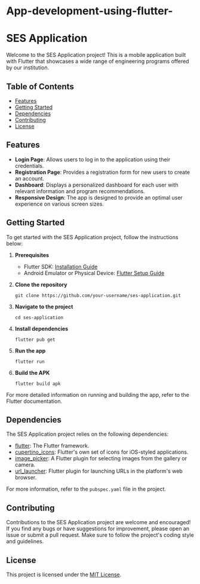 # App-development-using-flutter-

# SES Application

Welcome to the SES Application project! This is a mobile application built with Flutter that showcases a wide range of engineering programs offered by our institution.

## Table of Contents
- [Features](#features)
- [Getting Started](#getting-started)
- [Dependencies](#dependencies)
- [Contributing](#contributing)
- [License](#license)

## Features
- **Login Page**: Allows users to log in to the application using their credentials.
- **Registration Page**: Provides a registration form for new users to create an account.
- **Dashboard**: Displays a personalized dashboard for each user with relevant information and program recommendations.
- **Responsive Design**: The app is designed to provide an optimal user experience on various screen sizes.


## Getting Started
To get started with the SES Application project, follow the instructions below:

1. **Prerequisites**
   - Flutter SDK: [Installation Guide](https://flutter.dev/docs/get-started/install)
   - Android Emulator or Physical Device: [Flutter Setup Guide](https://flutter.dev/docs/get-started/install)

2. **Clone the repository**
   ```
   git clone https://github.com/your-username/ses-application.git
   ```

3. **Navigate to the project**
   ```
   cd ses-application
   ```

4. **Install dependencies**
   ```
   flutter pub get
   ```

5. **Run the app**
   ```
   flutter run
   ```

6. **Build the APK**
   ```
   flutter build apk
   ```

For more detailed information on running and building the app, refer to the Flutter documentation.

## Dependencies
The SES Application project relies on the following dependencies:

- [flutter](https://pub.dev/packages/flutter): The Flutter framework.
- [cupertino_icons](https://pub.dev/packages/cupertino_icons): Flutter's own set of icons for iOS-styled applications.
- [image_picker](https://pub.dev/packages/image_picker): A Flutter plugin for selecting images from the gallery or camera.
- [url_launcher](https://pub.dev/packages/url_launcher): Flutter plugin for launching URLs in the platform's web browser.

For more information, refer to the `pubspec.yaml` file in the project.

## Contributing
Contributions to the SES Application project are welcome and encouraged! If you find any bugs or have suggestions for improvement, please open an issue or submit a pull request. Make sure to follow the project's coding style and guidelines.

## License
This project is licensed under the [MIT License](LICENSE).

